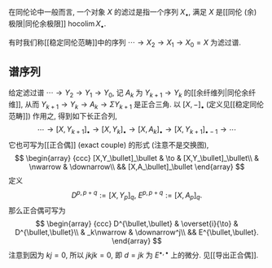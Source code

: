 
在同伦论中一般而言, 一个对象 $X$ 的滤过是指一个序列 $X_\bullet$, 满足 $X$ 是[[同伦 (余) 极限|同伦余极限]] $\operatorname{hocolim}X_\bullet$.

有时我们称[[稳定同伦范畴]]中的序列 $\cdots\to X_2\to X_1 \to X_0=X$ 为滤过谱.

## 谱序列

给定滤过谱 $\cdots\to Y_2\to Y_1\to Y_0$, 记 $A_k$ 为 $Y_{k+1}\to Y_k$ 的[[余纤维列|同伦余纤维]], 从而 $Y_{k+1}\to Y_k \to A_k\to \Sigma Y_{k+1}$ 是正合三角. 以 $[X,-]_\bullet$ (定义见[[稳定同伦范畴]]) 作用之, 得到如下长正合列,
$$
\cdots\to [X,Y_{k+1}]_\bullet \to[X,Y_{k}]_\bullet \to[X,A_{k}]_\bullet \to[X,Y_{k+1}]_{\bullet-1} \to\cdots
$$
它也可写为[[正合偶]] (exact couple) 的形式 (注意不是交换图),
$$
\begin{array}
	{ccc}
	[X,Y_\bullet]_\bullet & \to & [X,Y_\bullet]_\bullet\\
	& \nwarrow & \downarrow\\
	&& [X,A_\bullet]_\bullet
\end{array}
$$
定义
$$
D^{p,p+q}:=[X,Y_p]_q,\ E^{p,p+q}:=[X,A_p]_q.
$$
那么正合偶可写为
$$
\begin{array}
	{ccc}
	D^{\bullet,\bullet} & \overset{i}{\to} & D^{\bullet,\bullet}\\
	& _k\nwarrow & \downarrow^j\\
	&& E^{\bullet,\bullet}.
\end{array}
$$
注意到因为 $kj=0$, 所以 $jkjk=0$, 即 $d=jk$ 为 $E^{\bullet,\bullet}$ 上的微分. 见[[导出正合偶]].